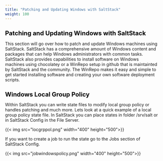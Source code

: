 ```yaml
---
title: "Patching and Updating Windows with SaltStack"
weight: 100
---
```


<h1 style="color:black;font-size:20px;">Patching and Updating Windows with SaltStack</h1>

This section will go over how to patch and update Windows machines using SaltStack. SaltStack has a comprehensive amount of Windows content and packages that can help Windows administrators with common tasks. SaltStack also provides capabilities to install software on Windows machines using chocolatey or a WinRepo setup in github that is maintainted by SaltStack and the community. The WinRepo makes it easy and simple to get started installing software and creating your own software deployment scripts.

<h1 style="color:black;font-size:20px;">Windows Local Group Policy</h1>
Within SaltStack you can write state files to modify local group policy or handles patching and much more. Lets look at a quick example of a local group policy state file. In SaltStack you can place states in folder /srv/salt or in SaltStack Config in the File Server.

{{< img src="locgrppol.png" width="400" height="500">}}

If you want to create a job to run the state go to the Jobs section of SaltStack Config.

{{< img src="jobwindowspolicy.png" width="400" height="500">}}



